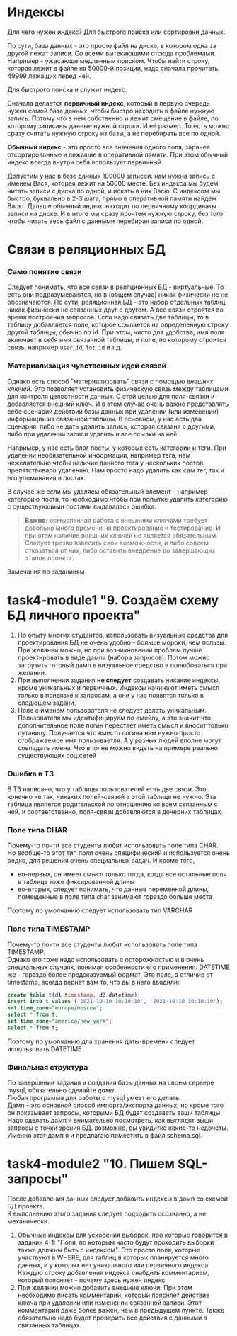 # Индексы

Для чего нужен индекс? 
Для быстрого поиска или сортировки данных. 

По сути, база данных - это просто файл на диске, в котором одна за другой лежат записи. 
Со всеми вытекающими отсюда проблемами. Например - ужасающе медленным поиском. Чтобы найти строку, которая лежит в файле на 50000-й позиции, надо сначала прочитать 49999 лежащих перед ней. 

Для быстрого поиска и служит индекс. 

Сначала делается **первичный индекс**, который в первую очередь нужен самой базе данных, чтобы быстро находить в файле нужную запись. Потому что в нем собственно и лежит смещение в файле, по которому записаны данные нужной строки. И её размер. То есть можно сразу считать нужную строку из базы, а не перебирать все по одной.

**Обычный индекс** - это просто все значения одного поля, заранее отсортированные и лежашие в оперативной памяти.
При этом обычный индекс всегда внутри себя использует первичный. 

Допустим у нас в базе данных 100000 записей. нам нужна запись с именем Вася, которая лежит на 50000 месте. Без индекса мы будем читать записи с диска по одной, и искать в них Васю. С индексом мы быстро, буквально в 2-3 шага, прямо в оперативной памяти найдём Васю. Дальше обычный индекс находит по первичному координаты записи на диске.
И в итоге мы сразу прочтем нужную строку, без того чтобы читать весь файл с данными перебирая записи по одной.

# Связи в реляционных БД

### Само понятие связи

Следует понимать, что все связи в реляционных БД - виртуальные. То есть они подразумеваются, но в (общем случае) никак физически не не обозначаются. По сути, реляционная БД - это набор отдельных таблиц, никак физически не связанных друг с другом. А все связи строятся во время построения запросов. Если надо связать две таблицы, то в таблицу добавляется поле, которое ссылается на определенную строку другой таблицы, обычно по id. При этом, чисто для удобства, имя поля включает в себя имя связанной таблицы, и поле, по которому строится связь, например `user_id`, `lot_id` и т.д.

### Материализация ~~чувственных идей~~ связей

Однако есть способ "материализовать" связи с помощью *внешних ключей*. Это позволяет установить физическую связь между таблицами для контроля целостности данных. С этой целью для поля-связки и добавляется внешний ключ. И в этом случае очень важно представлять себе сценарий действий базы данных при удалении (или изменении) информации из связанной таблицы. В основном, у нас есть два сценария: либо не дать удалить запись, которая связана с другими, либо при удалении записи удалить и все ссылки на неё.

Например, у нас есть блог посты, у которых есть категории и теги. При удалении необязательной информации, например тега, нам нежелательно чтобы наличие данного тега у нескольких постов препятствовало удалению. Нам просто надо удалить как сам тег, так и его упоминания в постах. 

В случае же если мы удаляем обязательный элемент - например категорию поста, то необходимо чтобы при попытке удалить категорию с существующими постами выдавалась ошибка.

> **Важно:** осмысленная работа с внешними ключами требует довольно много времени на проектирование и тестирование. И при этом наличие внешних ключей не является обязательным. Следует трезво взвесить свои возможности, и либо совсем отказаться от них, либо оставить внедрение до завершающих этапов проекта. 

Замечания по заданииям

# task4-module1 "9. Создаём схему БД личного проекта"

1. По опыту многих студентов, использовать визуальные средства для проектирования БД не очень удобно - больше мороки, чем пользы. При желании можно, но при возникновении проблем лучше проектировать в виде дампа (набора запросов). Потом можно загрузить готовый  дамп в визуальное средство и полюбоваться при желании.
1. При выполнении задания **не следует** создавать никакие индексы, кроме уникальных и первичных. 
Индексы начинают иметь смысл только в привязке к запросам, а они у нас появятся только в следющем задани.
2. Поле с именем пользователя не следует делать уникальным. Пользователя мы идентифицируем по емейлу, а это значит что 
дополнительное поле логин перестает иметь смысл и вносит только путаницу.
Получается что вместо логина нам нужно просто отображаемое имя пользоваетля. А у разных людей вполне могут совпадать имена. 
Что вполне можно видеть на примере реально существующих соц.сетей

### Ошибка в ТЗ

В ТЗ написано, что у таблицы пользователей есть две связи. Это, конечно не так, никаких полей-связей в этой таблице не нужно. Эта таблица является родительской по отношению ко всем связанным с ней, и соответственно, поля-связи добавляются в дочерних таблицах.

### Поле типа CHAR

Почему-то почти все студенты любят использовать поле типа CHAR.   
Но вообще-то этот тип поля очень специфический и используется очень редко, для решения очень специальных задач. И кроме того,
- во-первых, он имеет смысл только тогда, когда все остальные поля в таблице тоже фиксированной длины
- во-вторых, следует понимать, что данные переменной длины, помещенные в поле типа char занимают гораздо больше места

Поэтому по умолчанию следует использовать тип VARCHAR

### Поле типа TIMESTAMP

Почему-то почти все студенты любят использовать поле типа TIMESTAMP.   
Однако его тоже надо использовать с осторожностью и в очень специальных случаях, понимая особенности его применения.
DATETIME же - гораздо более предсказуемый формат. Это поле, в отличие от timestamp, всегда вернёт вам то, что вы в него вводили:

```SQL
create table t(d1 timestamp, d2 datetime);
insert into t values ('2021-10-10 10:10:10', '2021-10-10 10:10:10');
set time_zone="europe/moscow";
select * from t;
set time_zone="america/new_york";
select * from t;
```
Поэтому по умолчанию дла хранения даты-времени следует использовать DATETIME


### Финальная структура

По завершении задания и создания базы данных на своем сервере mysql, обязательно сделайте *дамп*.   
Любая программа для работы с mysql умеет его делать.    
Дамп - это основной способ импорта/экспорта данных, но кроме того он показывает запросы, которыми БД будет создавать ваши таблицы.    
Надо сделать дамп и внимательно посмотреть, как выглядят выши запросы с точки зрения БД. возможно, вы увидитке какие-то недочёты.
Именно этот дамп я и предлагаю поместить в файл schema.sql.

# task4-module2 "10. Пишем SQL-запросы"


После добавления данных следует добавить индексы в дамп со схемой БД проекта.   
К выполнению этого задания следует подходить осознанно, а не механически. 

1. Обычные индексы для ускорения выборок, про которые говорится в задании 4-1: "Поля, по которым часто будут проходить выборки также должны быть с индексом". 
Это просто поля, которые участвуют в WHERE, для таблиц в которых планируется много данных, и у которых нет уникального или первичного индекса. 
Каждую строку добавления индекса снабдить комментарием, который поясняет - почему здесь нужен индекс
2. При желании можно добавить внешние ключи. При этом необходимо писать комментарий, который поясняет действие ключа при удалении или изменении связанной записи.
Этот комментарий даже более важен, чем в предыдущем пункте.
Также обязательно надо будет проверить все действия с данными в связанных таблицах. 




